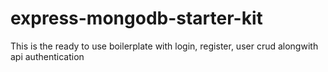 # express-mongodb-starter-kit
This is the ready to use boilerplate with login, register, user crud alongwith api authentication
